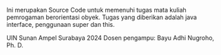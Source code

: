 Ini merupakan Source Code untuk memenuhi tugas mata kuliah pemrogaman berorientasi obyek.
Tugas yang diberikan adalah java interface, penggunaan super dan this.

UIN Sunan Ampel Surabaya 2024
Dosen pengampu: Bayu Adhi Nugroho, Ph. D.
